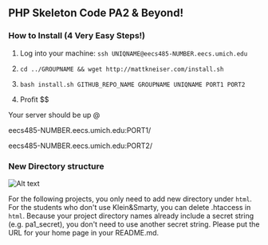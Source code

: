 ## PHP Skeleton Code PA2 & Beyond!


### How to Install (4 Very Easy Steps!)

1) Log into your machine: `ssh UNIQNAME@eecs485-NUMBER.eecs.umich.edu`

2) `cd ../GROUPNAME && wget http://mattkneiser.com/install.sh`

3) `bash install.sh GITHUB_REPO_NAME GROUPNAME UNIQNAME PORT1 PORT2`

4) Profit $$


Your server should be up @

eecs485-NUMBER.eecs.umich.edu:PORT1/

eecs485-NUMBER.eecs.umich.edu:PORT2/


### New Directory structure


![Alt text](http://www-personal.umich.edu/~chjun/eecs485/dir.png)

For the following projects, you only need to add new directory under `html`. For the students who don't use Klein&Smarty, you can delete .htaccess in `html`. Because your project directory names already include a secret string (e.g. pa1_secret), you don't need to use another secret string. Please put the URL for your home page in your README.md.
